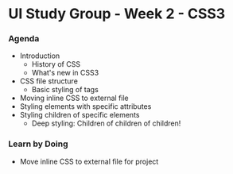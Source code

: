 # UI Study Group - Week 2 - CSS3
### Agenda
- Introduction
    - History of CSS
    - What's new in CSS3
- CSS file structure
    - Basic styling of tags
- Moving inline CSS to external file
- Styling elements with specific attributes
- Styling children of specific elements
    - Deep styling: Children of children of children!

### Learn by Doing
- Move inline CSS to external file for project
    
